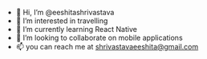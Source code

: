- 👋 Hi, I’m @eeshitashrivastava
- 👀 I’m interested in travelling
- 🌱 I’m currently learning React Native
- 💞️ I’m looking to collaborate on mobile applications
- 📫 you can reach me at shrivastavaeeshita@gmail.com

<!---
eeshitashrivastava/eeshitashrivastava is a ✨ special ✨ repository because its `README.md` (this file) appears on your GitHub profile.
You can click the Preview link to take a look at your changes.
--->
